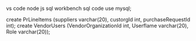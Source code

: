 vs code 
node js 
sql workbench 
sql code 
    use mysql;

create PrLineItems (suppliers varchar(20), custorgId int, purchaseRequestId int); create VendorUsers (VendorOrganizationId int, Userflame varchar(20), Role varchar(20));
